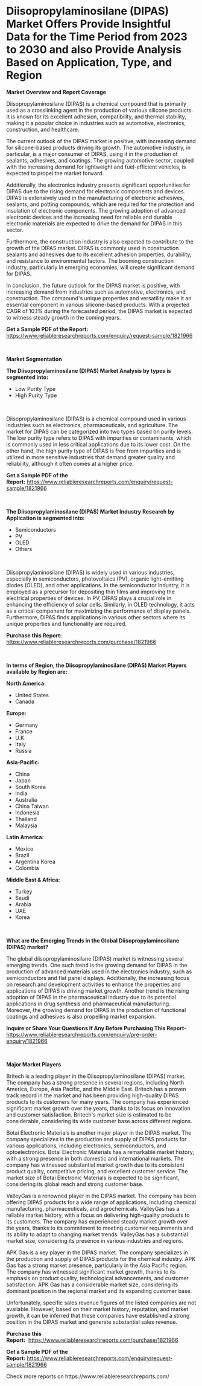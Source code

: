 <p><h1>Diisopropylaminosilane (DIPAS) Market Offers Provide Insightful Data for the Time Period from 2023 to 2030 and also Provide Analysis Based on Application, Type, and Region</h1></p><p><strong>Market Overview and Report Coverage</strong></p>
<p><p>Diisopropylaminosilane (DIPAS) is a chemical compound that is primarily used as a crosslinking agent in the production of various silicone products. It is known for its excellent adhesion, compatibility, and thermal stability, making it a popular choice in industries such as automotive, electronics, construction, and healthcare.</p><p>The current outlook of the DIPAS market is positive, with increasing demand for silicone-based products driving its growth. The automotive industry, in particular, is a major consumer of DIPAS, using it in the production of sealants, adhesives, and coatings. The growing automotive sector, coupled with the increasing demand for lightweight and fuel-efficient vehicles, is expected to propel the market forward.</p><p>Additionally, the electronics industry presents significant opportunities for DIPAS due to the rising demand for electronic components and devices. DIPAS is extensively used in the manufacturing of electronic adhesives, sealants, and potting compounds, which are required for the protection and insulation of electronic components. The growing adoption of advanced electronic devices and the increasing need for reliable and durable electronic materials are expected to drive the demand for DIPAS in this sector.</p><p>Furthermore, the construction industry is also expected to contribute to the growth of the DIPAS market. DIPAS is commonly used in construction sealants and adhesives due to its excellent adhesion properties, durability, and resistance to environmental factors. The booming construction industry, particularly in emerging economies, will create significant demand for DIPAS.</p><p>In conclusion, the future outlook for the DIPAS market is positive, with increasing demand from industries such as automotive, electronics, and construction. The compound's unique properties and versatility make it an essential component in various silicone-based products. With a projected CAGR of 10.1% during the forecasted period, the DIPAS market is expected to witness steady growth in the coming years.</p></p>
<p><strong>Get a Sample PDF of the Report:</strong> <a href="https://www.reliableresearchreports.com/enquiry/request-sample/1821966">https://www.reliableresearchreports.com/enquiry/request-sample/1821966</a></p>
<p>&nbsp;</p>
<p><strong>Market Segmentation</strong></p>
<p><strong>The Diisopropylaminosilane (DIPAS) Market Analysis by types is segmented into:</strong></p>
<p><ul><li>Low Purity Type</li><li>High Purity Type</li></ul></p>
<p>&nbsp;</p>
<p><p>Diisopropylaminosilane (DIPAS) is a chemical compound used in various industries such as electronics, pharmaceuticals, and agriculture. The market for DIPAS can be categorized into two types based on purity levels. The low purity type refers to DIPAS with impurities or contaminants, which is commonly used in less critical applications due to its lower cost. On the other hand, the high purity type of DIPAS is free from impurities and is utilized in more sensitive industries that demand greater quality and reliability, although it often comes at a higher price.</p></p>
<p><strong>Get a Sample PDF of the Report:</strong>&nbsp;<a href="https://www.reliableresearchreports.com/enquiry/request-sample/1821966">https://www.reliableresearchreports.com/enquiry/request-sample/1821966</a></p>
<p>&nbsp;</p>
<p><strong>The Diisopropylaminosilane (DIPAS) Market Industry Research by Application is segmented into:</strong></p>
<p><ul><li>Semiconductors</li><li>PV</li><li>OLED</li><li>Others</li></ul></p>
<p>&nbsp;</p>
<p><p>Diisopropylaminosilane (DIPAS) is widely used in various industries, especially in semiconductors, photovoltaics (PV), organic light-emitting diodes (OLED), and other applications. In the semiconductor industry, it is employed as a precursor for depositing thin films and improving the electrical properties of devices. In PV, DIPAS plays a crucial role in enhancing the efficiency of solar cells. Similarly, in OLED technology, it acts as a critical component for maximizing the performance of display panels. Furthermore, DIPAS finds applications in various other sectors where its unique properties and functionality are required.</p></p>
<p><strong>Purchase this Report:</strong>&nbsp; <a href="https://www.reliableresearchreports.com/purchase/1821966">https://www.reliableresearchreports.com/purchase/1821966</a></p>
<p>&nbsp;</p>
<p><strong>In terms of Region, the Diisopropylaminosilane (DIPAS) Market Players available by Region are:</strong></p>
<p>
    <p> <strong> North America: </strong>
        <ul>
            <li>United States</li>
            <li>Canada</li>
        </ul>
        </p> 
    <p> <strong> Europe: </strong>
        <ul>
            <li>Germany</li>
            <li>France</li>
            <li>U.K.</li>
            <li>Italy</li>
            <li>Russia</li>
        </ul>
        </p> 
    <p> <strong> Asia-Pacific: </strong>
        <ul>
            <li>China</li>
            <li>Japan</li>
            <li>South Korea</li>
            <li>India</li>
            <li>Australia</li>
            <li>China Taiwan</li>
            <li>Indonesia</li>
            <li>Thailand</li>
            <li>Malaysia</li>
        </ul>
        </p> 
    <p> <strong> Latin America: </strong>
        <ul>
            <li>Mexico</li>
            <li>Brazil</li>
            <li>Argentina Korea</li>
            <li>Colombia</li>
        </ul>
        </p> 
    <p> <strong> Middle East & Africa: </strong>
        <ul>
            <li>Turkey</li>
            <li>Saudi</li>
            <li>Arabia</li>
            <li>UAE</li>
            <li>Korea</li>
        </ul>
    </p>
    </p>
<p>&nbsp;</p>
<p><strong>What are the Emerging Trends in the Global Diisopropylaminosilane (DIPAS) market?</strong></p>
<p><p>The global diisopropylaminosilane (DIPAS) market is witnessing several emerging trends. One such trend is the growing demand for DIPAS in the production of advanced materials used in the electronics industry, such as semiconductors and flat panel displays. Additionally, the increasing focus on research and development activities to enhance the properties and applications of DIPAS is driving market growth. Another trend is the rising adoption of DIPAS in the pharmaceutical industry due to its potential applications in drug synthesis and pharmaceutical manufacturing. Moreover, the growing demand for DIPAS in the production of functional coatings and adhesives is also propelling market expansion.</p></p>
<p><strong>Inquire or Share Your Questions If Any Before Purchasing This Report</strong>- <a href="https://www.reliableresearchreports.com/enquiry/pre-order-enquiry/1821966">https://www.reliableresearchreports.com/enquiry/pre-order-enquiry/1821966</a></p>
<p>&nbsp;</p>
<p><strong>Major Market Players</strong></p>
<p><p>Britech is a leading player in the Diisopropylaminosilane (DIPAS) market. The company has a strong presence in several regions, including North America, Europe, Asia Pacific, and the Middle East. Britech has a proven track record in the market and has been providing high-quality DIPAS products to its customers for many years. The company has experienced significant market growth over the years, thanks to its focus on innovation and customer satisfaction. Britech's market size is estimated to be considerable, considering its wide customer base across different regions.</p><p>Botai Electronic Materials is another major player in the DIPAS market. The company specializes in the production and supply of DIPAS products for various applications, including electronics, semiconductors, and optoelectronics. Botai Electronic Materials has a remarkable market history, with a strong presence in both domestic and international markets. The company has witnessed substantial market growth due to its consistent product quality, competitive pricing, and excellent customer service. The market size of Botai Electronic Materials is expected to be significant, considering its global reach and strong customer base.</p><p>ValleyGas is a renowned player in the DIPAS market. The company has been offering DIPAS products for a wide range of applications, including chemical manufacturing, pharmaceuticals, and agrochemicals. ValleyGas has a reliable market history, with a focus on delivering high-quality products to its customers. The company has experienced steady market growth over the years, thanks to its commitment to meeting customer requirements and its ability to adapt to changing market trends. ValleyGas has a substantial market size, considering its presence in various industries and regions.</p><p>APK Gas is a key player in the DIPAS market. The company specializes in the production and supply of DIPAS products for the chemical industry. APK Gas has a strong market presence, particularly in the Asia Pacific region. The company has witnessed significant market growth, thanks to its emphasis on product quality, technological advancements, and customer satisfaction. APK Gas has a considerable market size, considering its dominant position in the regional market and its expanding customer base.</p><p>Unfortunately, specific sales revenue figures of the listed companies are not available. However, based on their market history, reputation, and market growth, it can be inferred that these companies have established a strong position in the DIPAS market and generate substantial sales revenue.</p></p>
<p><strong>Purchase this Report:</strong>&nbsp;&nbsp;<a href="https://www.reliableresearchreports.com/purchase/1821966">https://www.reliableresearchreports.com/purchase/1821966</a></p>
<p></p>
<p><strong>Get a Sample PDF of the Report:</strong>&nbsp;<a href="https://www.reliableresearchreports.com/enquiry/request-sample/1821966">https://www.reliableresearchreports.com/enquiry/request-sample/1821966</a></p>
<p>Check more reports on https://www.reliableresearchreports.com/</p>